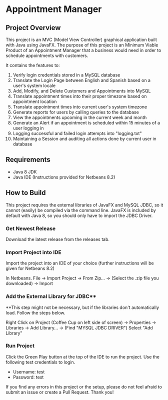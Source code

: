 # Appointment Manager

## Project Overview

This project is an MVC (Model View Controller) graphical application built with Java using JavaFX. The purpose of this project is an Minimum Viable Product of an Appointment Manager that a business would need in order to schedule appointments with customers.

It contains the features to:

1. Verify login credentials stored in a MySQL database
2. Translate the Login Page between English and Spanish based on a user's system locale
3. Add, Modify, and Delete Customers and Appointments into MySQL
4. Translate appointment times into their proper timezone based on appointment location
5. Translate appointment times into current user's system timezone
6. Generate reports for users by calling queries to the database
7. View the appointments upcoming in the current week and month
8. Generate an Alert if an appointment is scheduled within 15 minutes of a user logging in
9. Logging successful and failed login attempts into "logging.txt"
10. Maintaining a Session and auditing all actions done by current user in database


## Requirements

* Java 8 JDK
* Java IDE (Instructions provided for Netbeans 8.2)


## How to Build

This project requires the external libraries of JavaFX and MySQL JDBC, so it cannot (easily) be compiled via the command line. JavaFX is included by default with Java 8, so you should only have to import the JDBC Driver.

### Get Newest Release

Download the latest release from the releases tab.


### Import Project into IDE

Import the project into an IDE of your choice (further instructions will be given for Netbeans 8.2)

In Netbeans. File -> Import Project -> From Zip... -> (Select the .zip file you downloaded) -> Import


### Add the External Library for JDBC**

**This step might not be necessary, but if the libraries don't automatically load. Follow the steps below.

Right Click on Project (Coffee Cup on left side of screen) -> Properties -> Libraries -> Add Library... -> (Find "MYSQL JDBC DRIVER") Select "Add Library"


### Run Project

Click the Green Play button at the top of the IDE to run the project. Use the following test credentials to login.

* Username: test
* Password: test


If you find any errors in this project or the setup, please do not feel afraid to submit an issue or create a Pull Request. Thank you!